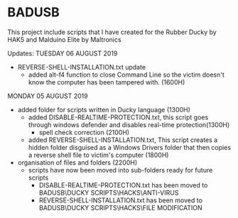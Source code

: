 # BADUSB
This project include scripts that I have created for the Rubber Ducky by HAK5 and Malduino Elite by Maltronics

Updates:
TUESDAY 06 AUGUST 2019
 - REVERSE-SHELL-INSTALLATION.txt update
    - added alt-f4 function to close Command Line so the victim doesn't know the computer has been tampered with. (1600H)
    
MONDAY 05 AUGUST 2019
 - added folder for scripts written in Ducky language (1300H)
    - added DISABLE-REALTIME-PROTECTION.txt, this script goes through windows defender and disables real-time protection(1300H)
       - spell check correction (2100H)
    - added REVERSE-SHELL-INSTALLATION.txt, This script creates a hidden folder disguised as a Windows Drivers folder that then copies a reverse shell file to victim's computer (1800H)
 - organisation of files and folders (2200H)
    - scripts have now been moved into sub-folders ready for future scripts
       - DISABLE-REALTIME-PROTECTION.txt has been moved to BADUSB\DUCKY SCRIPTS\HACKS\ANTI-VIRUS
       - REVERSE-SHELL-INSTALLATION.txt has been moved to BADUSB\DUCKY SCRIPTS\HACKS\FILE MODIFICATION
